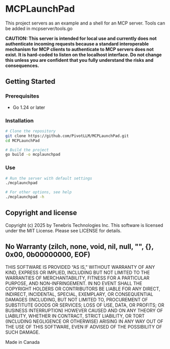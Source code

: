 # MCPLaunchPad

This project servers as an example and a shell for an MCP server. Tools can be added in mcpserver/tools.go

**CAUTION: This server is intended for local use and currently does not authenticate incoming requests because a standard interoperable mechanism for MCP clients to authenticate to MCP servers does not exist. It is hard-coded to listen on the localhost interface. Do not change this unless you are confident that you fully understand the risks and consequences.**

## Getting Started

### Prerequisites

- Go 1.24 or later

### Installation

```bash
# Clone the repository
git clone https://github.com/PivotLLM/MCPLaunchPad.git
cd MCPLaunchPad

# Build the project
go build -o mcplaunchpad
```

### Use

```bash
# Run the server with default settings
./mcplaunchpad

# For other options, see help
./mcplaunchpad -h
```

## Copyright and license

Copyright (c) 2025 by Tenebris Technologies Inc. This software is licensed under the MIT License. Please see LICENSE for details.

## No Warranty (zilch, none, void, nil, null, "", {}, 0x00, 0b00000000, EOF)

THIS SOFTWARE IS PROVIDED “AS IS,” WITHOUT WARRANTY OF ANY KIND, EXPRESS OR IMPLIED, INCLUDING BUT NOT LIMITED TO THE WARRANTIES OF MERCHANTABILITY, FITNESS FOR A PARTICULAR PURPOSE, AND NON-INFRINGEMENT. IN NO EVENT SHALL THE COPYRIGHT HOLDERS OR CONTRIBUTORS BE LIABLE FOR ANY DIRECT, INDIRECT, INCIDENTAL, SPECIAL, EXEMPLARY, OR CONSEQUENTIAL DAMAGES (INCLUDING, BUT NOT LIMITED TO, PROCUREMENT OF SUBSTITUTE GOODS OR SERVICES; LOSS OF USE, DATA, OR PROFITS; OR BUSINESS INTERRUPTION) HOWEVER CAUSED AND ON ANY THEORY OF LIABILITY, WHETHER IN CONTRACT, STRICT LIABILITY, OR TORT (INCLUDING NEGLIGENCE OR OTHERWISE) ARISING IN ANY WAY OUT OF THE USE OF THIS SOFTWARE, EVEN IF ADVISED OF THE POSSIBILITY OF SUCH DAMAGE.

Made in Canada
